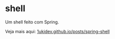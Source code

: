 # shell
Um shell feito com Spring.

Veja mais aqui: [1ukidev.github.io/posts/spring-shell](https://1ukidev.github.io/posts/spring-shell)

